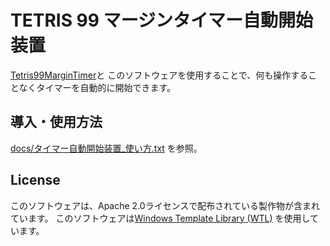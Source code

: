 # TETRIS 99 マージンタイマー自動開始装置

[Tetris99MarginTimer](https://github.com/sshock-tetris/Tetris99MarginTimer)と
このソフトウェアを使用することで、何も操作することなくタイマーを自動的に開始できます。

## 導入・使用方法

[docs/タイマー自動開始装置_使い方.txt](docs/タイマー自動開始装置_使い方.txt) を参照。

## License

このソフトウェアは、Apache 2.0ライセンスで配布されている製作物が含まれています。
このソフトウェアは[Windows Template Library (WTL)](http://sourceforge.net/projects/wtl/)
を使用しています。
